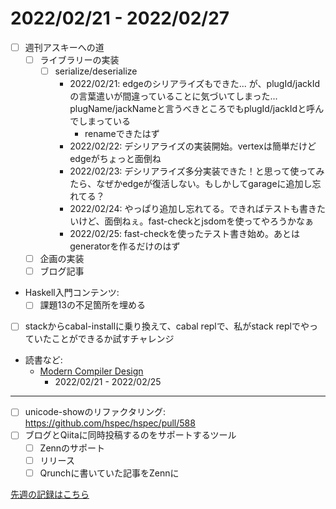 # 2022/02/21 - 2022/02/27

- [ ] 週刊アスキーへの道
    - [ ] ライブラリーの実装
        - [ ] serialize/deserialize
            - 2022/02/21: edgeのシリアライズもできた... が、plugId/jackIdの言葉遣いが間違っていることに気づいてしまった... plugName/jackNameと言うべきところでもplugId/jackIdと呼んでしまっている
                - renameできたはず
            - 2022/02/22: デシリアライズの実装開始。vertexは簡単だけどedgeがちょっと面倒ね
            - 2022/02/23: デシリアライズ多分実装できた！と思って使ってみたら、なぜかedgeが復活しない。もしかしてgarageに追加し忘れてる？
            - 2022/02/24: やっぱり追加し忘れてる。できればテストも書きたいけど、面倒ねぇ。fast-checkとjsdomを使ってやろうかなぁ
            - 2022/02/25: fast-checkを使ったテスト書き始め。あとはgeneratorを作るだけのはず
    - [ ] 企画の実装
    - [ ] ブログ記事
- Haskell入門コンテンツ:
    - [ ] 課題13の不足箇所を埋める
- [ ] stackからcabal-installに乗り換えて、cabal replで、私がstack replでやっていたことができるか試すチャレンジ
- 読書など:
    - [Modern Compiler Design](https://www.springer.com/jp/book/9781461446989)
        - 2022/02/21 - 2022/02/25

------

- [ ] unicode-showのリファクタリング: <https://github.com/hspec/hspec/pull/588>
- [ ] ブログとQiitaに同時投稿するのをサポートするツール
    - [ ] Zennのサポート
    - [ ] リリース
    - [ ] Qrunchに書いていた記事をZennに

[先週の記録はこちら](https://github.com/igrep/daily-commits/blob/c81d1c002e725139e6d8ad9454fa3f934e006ec2/yesterday.md)
